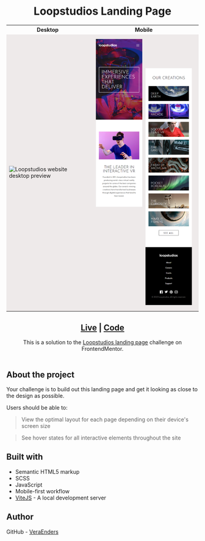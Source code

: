 <h1 align="center">Loopstudios Landing Page</h1> 

<table >
  <tr>
    <th>Desktop</th>
    <th>Mobile</th>
  </tr>
  <tr style="background-color: #EEEAEA">
    <td> 
      <img src="./public/img/preview/preview-desktop.png" alt="Loopstudios website desktop preview" width="80%">
    </td>
    <td>
      <img src="./public/img/preview/preview-mobile.png" alt="Loopstudios website mobile preview">
    </td>
  </tr>
</table>

<div align="center">
  <h2><a href="https://veraenders.github.io/loopstudios-landing-page/">Live</a>
  <span> | </span> 
  <a href="https://github.com/VeraEnders/loopstudios-landing-page/">Code</a></h2>
  <div>This is a solution to the <a href="https://www.frontendmentor.io/challenges/loopstudios-landing-page-N88J5Onjw">Loopstudios landing page</a> challenge on FrontendMentor.</div>
</div>
<br>

## About the project 
Your challenge is to build out this landing page and get it looking as close to the design as possible.

Users should be able to:

> View the optimal layout for each page depending on their device's screen size

> See hover states for all interactive elements throughout the site

## Built with

- Semantic HTML5 markup
- SCSS
- JavaScript
- Mobile-first workflow
- [ViteJS](https://vitejs.dev/) - A local development server

## Author

GitHub - [VeraEnders](https://github.com/VeraEnders)